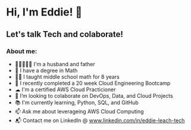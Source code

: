 # Hi, I'm Eddie! 👋 
## Let's talk Tech and colaborate!
### About me:
- 👨‍👧‍👧👩‍👧 I'm a husband and father
- 🧮 I have a degree in Math
- 👨‍🏫 I taught middle school math for 8 years 
- 🥾 I recently completed a 20 week Cloud Engineering Bootcamp
- ☁ I'm a certified AWS Cloud Practicioner
- 🥾 I’m looking to colaborate on DevOps, Data, and Cloud Projects
- 📚 I'm currently learning, Python, SQL, and GitHub
- 📫 Ask me about leverageing AWS Cloud Computing
- 📬 Contact me on LinkedIn @ www.linkedin.com/in/eddie-leach-tech
